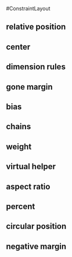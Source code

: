 #ConstraintLayout

## relative position
## center
## dimension rules
## gone margin
## bias
## chains
## weight
## virtual helper
## aspect ratio
## percent
## circular position
## negative margin